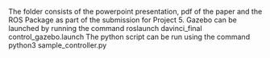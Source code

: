 The folder consists of the powerpoint presentation, pdf of the paper and the ROS Package as part of the submission for Project 5. 
Gazebo can be launched by running the command roslaunch davinci_final control_gazebo.launch
The python script can be run using the command python3 sample_controller.py
